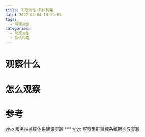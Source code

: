 ```yaml
---
title: 可观测性-系统构建
date: 2022-08-04 13:59:05
tags:
  - 可观测性
categories:
  - 可观测性 
  - 系统构建
---
```


<p></p>
<!-- more -->

# 观察什么

# 怎么观察


# 参考
[vivo 服务端监控体系建设实践](https://zhuanlan.zhihu.com/p/594928812) ***
[vivo 容器集群监控系统架构与实践](https://zhuanlan.zhihu.com/p/529671344)



